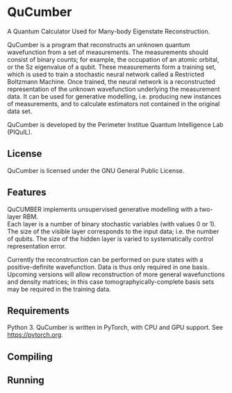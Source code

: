 # QuCumber
A Quantum Calculator Used for Many-body Eigenstate Reconstruction.

QuCumber is a program that reconstructs an unknown quantum wavefunction
from a set of measurements.  The measurements should consist of binary counts; 
for example, the occupation of an atomic orbital, or the Sz eigenvalue of
a qubit.  These measurements form a training set, which is used to train a
stochastic neural network called a Restricted Boltzmann Machine.  Once trained, the
neural network is a reconstructed representation of the unknown wavefunction
underlying the measurement data. It can be used for generative modelling, i.e.
producing new instances of measurements, and to calculate estimators not
contained in the original data set.

QuCumber is developed by the Perimeter Institue Quantum Intelligence Lab (PIQuIL).

## License
QuCumber is licensed under the GNU General Public License. 

## Features
QuCUMBER implements unsupervised generative modelling with a two-layer RBM.  
Each layer is a number of binary stochastic variables (with values 0 or 1).  The size of the visible
layer corresponds to the input data; i.e. the number of qubits.  The size of the hidden
layer is varied to systematically control representation error.

Currently the reconstruction can be performed on pure states with a positive-definite 
wavefunction.  Data is thus only required in one basis.  Upcoming versions will 
allow reconstruction of more general wavefunctions and density matrices; in this case 
tomographyically-complete basis sets may be required in the training data.

## Requirements
Python 3. QuCumber is written in PyTorch, with CPU and GPU support.  See https://pytorch.org.

## Compiling
## Running
